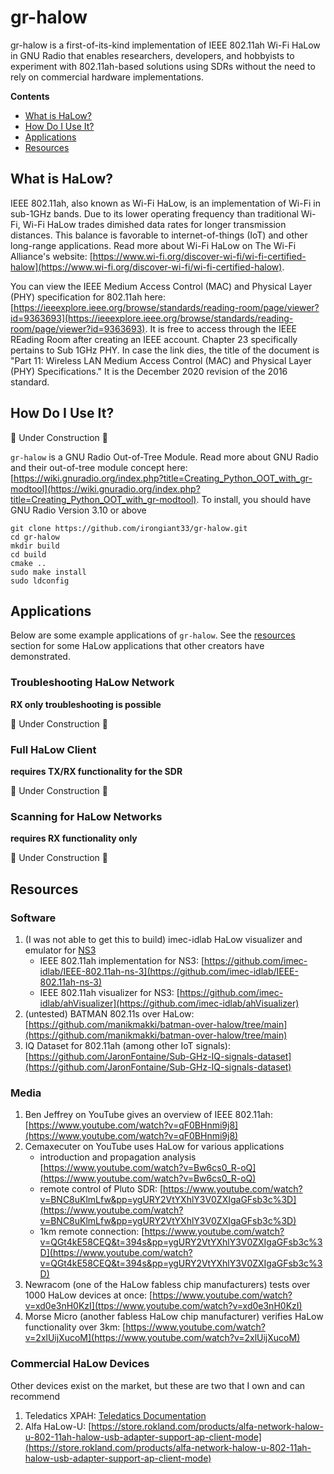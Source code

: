 # gr-halow

gr-halow is a first-of-its-kind implementation of IEEE 802.11ah Wi-Fi HaLow in GNU Radio that enables researchers, developers, and hobbyists to experiment with 802.11ah-based solutions using SDRs without the need to rely on commercial hardware implementations.

**Contents**
- [What is HaLow?](#what-is-halow)
- [How Do I Use It?](#how-do-i-use-it)
- [Applications](#applications)
- [Resources](#resources)

## What is HaLow?

IEEE 802.11ah, also known as Wi-Fi HaLow, is an implementation of Wi-Fi in sub-1GHz bands. Due to its lower operating frequency than traditional Wi-Fi, Wi-Fi HaLow trades dimished data rates for longer transmission distances. This balance is favorable to internet-of-things (IoT) and other long-range applications. Read more about Wi-Fi HaLow on The Wi-Fi Alliance's website: [https://www.wi-fi.org/discover-wi-fi/wi-fi-certified-halow](https://www.wi-fi.org/discover-wi-fi/wi-fi-certified-halow).

You can view the IEEE Medium Access Control (MAC) and Physical Layer (PHY) specification for 802.11ah here: [https://ieeexplore.ieee.org/browse/standards/reading-room/page/viewer?id=9363693](https://ieeexplore.ieee.org/browse/standards/reading-room/page/viewer?id=9363693). It is free to access through the IEEE REading Room after creating an IEEE account. Chapter 23 specifically pertains to Sub 1GHz PHY. In case the link dies, the title of the document is "Part 11: Wireless LAN Medium Access Control (MAC) and Physical Layer (PHY) Specifications." It is the December 2020 revision of the 2016 standard.

## How Do I Use It?

🚧 Under Construction 🚧

`gr-halow` is a GNU Radio Out-of-Tree Module. Read more about GNU Radio and their out-of-tree module concept here: [https://wiki.gnuradio.org/index.php?title=Creating_Python_OOT_with_gr-modtool](https://wiki.gnuradio.org/index.php?title=Creating_Python_OOT_with_gr-modtool). To install, you should have GNU Radio Version 3.10 or above

```
git clone https://github.com/irongiant33/gr-halow.git
cd gr-halow
mkdir build
cd build
cmake ..
sudo make install
sudo ldconfig
```

## Applications

Below are some example applications of `gr-halow`. See the [resources](#resources) section for some HaLow applications that other creators have demonstrated.

### Troubleshooting HaLow Network

**RX only troubleshooting is possible**

🚧 Under Construction 🚧

### Full HaLow Client

**requires TX/RX functionality for the SDR**

🚧 Under Construction 🚧

### Scanning for HaLow Networks

**requires RX functionality only**

🚧 Under Construction 🚧

## Resources

### Software

1. (I was not able to get this to build) imec-idlab HaLow visualizer and emulator for [NS3](https://www.nsnam.org/)
    - IEEE 802.11ah implementation for NS3: [https://github.com/imec-idlab/IEEE-802.11ah-ns-3](https://github.com/imec-idlab/IEEE-802.11ah-ns-3)
	- IEEE 802.11ah visualizer for NS3: [https://github.com/imec-idlab/ahVisualizer](https://github.com/imec-idlab/ahVisualizer)
2. (untested) BATMAN 802.11s over HaLow: [https://github.com/manikmakki/batman-over-halow/tree/main](https://github.com/manikmakki/batman-over-halow/tree/main)
3. IQ Dataset for 802.11ah (among other IoT signals): [https://github.com/JaronFontaine/Sub-GHz-IQ-signals-dataset](https://github.com/JaronFontaine/Sub-GHz-IQ-signals-dataset)

### Media

1. Ben Jeffrey on YouTube gives an overview of IEEE 802.11ah: [https://www.youtube.com/watch?v=qF0BHnmi9j8](https://www.youtube.com/watch?v=qF0BHnmi9j8)
2. Cemaxecuter on YouTube uses HaLow for various applications
	- introduction and propagation analysis [https://www.youtube.com/watch?v=Bw6cs0_R-oQ](https://www.youtube.com/watch?v=Bw6cs0_R-oQ)
	- remote control of Pluto SDR: [https://www.youtube.com/watch?v=BNC8uKlmLfw&pp=ygURY2VtYXhlY3V0ZXIgaGFsb3c%3D](https://www.youtube.com/watch?v=BNC8uKlmLfw&pp=ygURY2VtYXhlY3V0ZXIgaGFsb3c%3D)
	- 1km remote connection: [https://www.youtube.com/watch?v=QGt4kE58CEQ&t=394s&pp=ygURY2VtYXhlY3V0ZXIgaGFsb3c%3D](https://www.youtube.com/watch?v=QGt4kE58CEQ&t=394s&pp=ygURY2VtYXhlY3V0ZXIgaGFsb3c%3D)
3. Newracom (one of the HaLow fabless chip manufacturers) tests over 1000 HaLow devices at once: [https://www.youtube.com/watch?v=xd0e3nH0KzI](ttps://www.youtube.com/watch?v=xd0e3nH0KzI)
4. Morse Micro (another fabless HaLow chip manufacturer) verifies HaLow functionality over 3km: [https://www.youtube.com/watch?v=2xlUijXucoM](https://www.youtube.com/watch?v=2xlUijXucoM)

### Commercial HaLow Devices

Other devices exist on the market, but these are two that I own and can recommend

1. Teledatics XPAH: [Teledatics Documentation](https://teledatics.com/docs/)
2. Alfa HaLow-U: [https://store.rokland.com/products/alfa-network-halow-u-802-11ah-halow-usb-adapter-support-ap-client-mode](https://store.rokland.com/products/alfa-network-halow-u-802-11ah-halow-usb-adapter-support-ap-client-mode)
